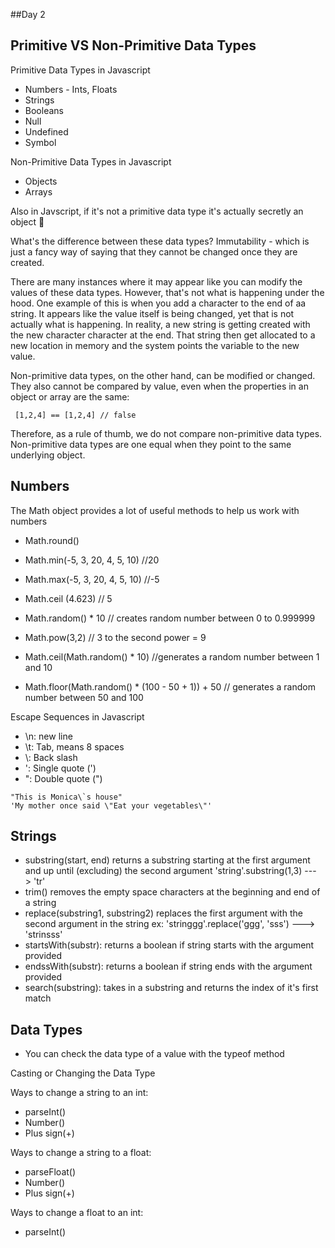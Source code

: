 ##Day 2

## Primitive VS Non-Primitive Data Types 

Primitive Data Types in Javascript 
* Numbers - Ints, Floats
* Strings
* Booleans
* Null 
* Undefined
* Symbol



Non-Primitive Data Types in Javascript 
* Objects 
* Arrays


Also in Javscript, if it's not a primitive data type it's actually secretly an object 🤫

What's the difference between these data types? Immutability - which is just a fancy way of saying that they cannot be changed once they are created.  

There are many instances where it may appear like you can modify the values of these data types. However, that's not what is happening under the hood. One example of this is when you add a character to the end of aa string. It appears like the value itself is being changed, yet that is not actually what is happening. In reality, a new string is getting created with the new character character at the end. That string then get allocated to a new location in memory and the system points the variable to the new value. 

Non-primitive data types, on the other hand, can be modified or changed. They also cannot be compared by value, even when the properties in an object or array are the same: 

```
 [1,2,4] == [1,2,4] // false 
```

Therefore, as a rule of thumb, we do not compare non-primitive data types. Non-primitive data types are one equal when they point to the same underlying object. 

## Numbers 

The Math object provides a lot of useful methods to help us work with numbers

* Math.round()
* Math.min(-5, 3, 20, 4, 5, 10) //20
* Math.max(-5, 3, 20, 4, 5, 10) //-5
* Math.ceil (4.623) // 5
* Math.random() * 10 // creates random number between 0 to 0.999999
* Math.pow(3,2) // 3 to the second power = 9 

* Math.ceil(Math.random() * 10) //generates a random number between 1 and 10
* Math.floor(Math.random() * (100 - 50 + 1)) + 50 // generates a random number between 50 and 100

Escape Sequences in Javascript 

* \n: new line
* \t: Tab, means 8 spaces
* \\: Back slash
* \': Single quote (')
* \": Double quote (") 

```
"This is Monica\`s house"
'My mother once said \"Eat your vegetables\"'
```

## Strings 

* substring(start, end) returns a substring starting at the first argument and up until (excluding) the second argument 
    'string'.substring(1,3) ---> 'tr'
* trim()  removes the empty space characters at the beginning and end of a string 
* replace(substring1, substring2) replaces the first argument with the second argument in the string 
    ex: 'stringgg'.replace('ggg', 'sss')  ---> 'strinsss'
* startsWith(substr): returns a boolean if string starts with the argument provided
* endssWith(substr): returns a boolean if string ends with the argument provided
* search(substring): takes in a substring and returns the index of it's first match


## Data Types 

* You can check the data type of a value with the typeof method 

Casting or Changing the Data Type 

Ways to change a string to an int: 
* parseInt()
* Number()
* Plus sign(+)

Ways to change a string to a float: 
* parseFloat()
* Number()
* Plus sign(+)

Ways to change a float to an int: 
* parseInt()